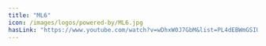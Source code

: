 ```yaml
---
title: "ML6"
icon: /images/logos/powered-by/ML6.jpg
hasLink: "https://www.youtube.com/watch?v=wDhxW0J7GbM&list=PL4dEBWmGSIU9OkXQU2OAXmITPLhiMSPRp&index=45"
---
```

<!--
Licensed under the Apache License, Version 2.0 (the "License");
you may not use this file except in compliance with the License.
You may obtain a copy of the License at

http://www.apache.org/licenses/LICENSE-2.0

Unless required by applicable law or agreed to in writing, software
distributed under the License is distributed on an "AS IS" BASIS,
WITHOUT WARRANTIES OR CONDITIONS OF ANY KIND, either express or implied.
See the License for the specific language governing permissions and
limitations under the License.
-->
